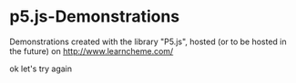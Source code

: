 # p5.js-Demonstrations
Demonstrations created with the library "P5.js", hosted (or to be hosted in the future) on http://www.learncheme.com/ 


ok let's try again